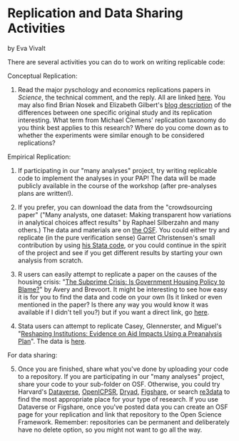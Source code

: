 Replication and Data Sharing Activities
============================
by Eva Vivalt

There are several activities you can do to work on writing replicable code:

Conceptual Replication:

1. Read the major pyschology and economics replications papers in *Science*, the technical comment, and the reply. All are linked [here](http://datacolada.org/47). You may also find Brian Nosek and Elizabeth Gilbert's [blog description](http://retractionwatch.com/2016/03/07/lets-not-mischaracterize-replication-studies-authors/) of the differences between one specific original study and its replication interesting. What term from Michael Clemens' replication taxonomy do you think best applies to this research? Where do you come down as to whether the experiments were similar enough to be considered replications?

Empirical Replication:

1. If participating in our "many analyses" project, try writing replicable code to implement the analyses in your PAP! The data will be made publicly available in the course of the workshop (after pre-analyses plans are written!).

2. If you prefer, you can download the data from the "crowdsourcing paper" ("Many analysts, one dataset: Making transparent how variations in analytical choices affect results" by Raphael Silberzahn and many others.) The data and materials are on [the OSF](https://osf.io/gvm2z/). You could either try and replicate (in the pure verification sense) Garret Christensen's small contribution by using [his Stata code](https://osf.io/kx3q9/), or you could continue in the spirit of the project and see if you get different results by starting your own analysis from scratch.

3. R users can easily attempt to replicate a paper on the causes of the housing crisis: "[The Subprime Crisis: Is Government Housing Policy to Blame?](https://osf.io/h9rcu/)" by Avery and Brevoort. It might be interesting to see how easy it is for you to find the data and code on your own (Is it linked or even mentioned in the paper? Is there any way you would know it was available if I didn't tell you?) but if you want a direct link, go [here](https://dataverse.harvard.edu/dataset.xhtml?persistentId=doi:10.7910/DVN/28521).

4. Stata users can attempt to replicate Casey, Glennerster, and Miguel's "[Reshaping Institutions: Evidence on Aid Impacts Using a Preanalysis Plan](http://emiguel.econ.berkeley.edu/research/reshaping-institutions-evidence-on-aid-impacts-using-a-preanalysis-plan)". The data is [here](https://dataverse.harvard.edu/dataset.xhtml?persistentId=hdl%3A1902.1/21708).

For data sharing:

5. Once you are finished, share what you've done by uploading your code to a repository. If you are participating in our "many analyses" project, share your code to your sub-folder on OSF. Otherwise, you could try Harvard's [Dataverse](http://dataverse.harvard.edu), [OpenICPSR](http://OpenICPSR.org), [Dryad](http://datadryad.org), [Figshare](http://figshare.com), or search [re3data](http://re3data.org) to find the most appropriate place for your type of research. If you use Dataverse or Figshare, once you've posted data you can create an OSF page for your replication and link that repository to the Open Science Framework. Remember: repositories can be permanent and deliberately have no delete option, so you might not want to go all the way.
